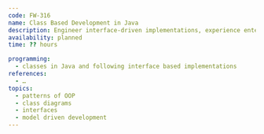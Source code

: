 ```yaml
---
code: FW-316
name: Class Based Development in Java
description: Engineer interface-driven implementations, experience enterprise-grade application development.
availability: planned
time: ?? hours

programming:
  - classes in Java and following interface based implementations
references:
  - …
topics:
  - patterns of OOP
  - class diagrams
  - interfaces
  - model driven development
---
```

